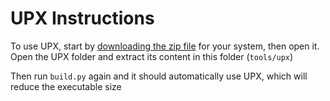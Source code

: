# UPX Instructions
To use UPX, start by [downloading the zip file](https://github.com/upx/upx/releases/tag/v3.96) for your system, then open it. Open the UPX folder and extract its content in this folder (``tools/upx``)

Then run ``build.py`` again and it should automatically use UPX, which will reduce the executable size
